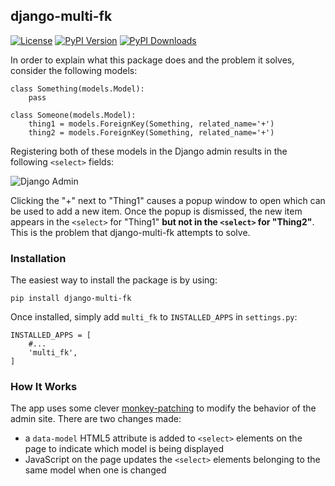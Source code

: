 ## django-multi-fk

[![License](http://img.shields.io/badge/license-MIT-yellow.svg)](http://opensource.org/licenses/MIT)
[![PyPI Version](http://img.shields.io/pypi/v/django-multi-fk.svg)](https://pypi.python.org/pypi/django-multi-fk)
[![PyPI Downloads](http://img.shields.io/pypi/dm/django-multi-fk.svg)](https://pypi.python.org/pypi/django-multi-fk)

In order to explain what this package does and the problem it solves, consider the following models:

    class Something(models.Model):
        pass

    class Someone(models.Model):
        thing1 = models.ForeignKey(Something, related_name='+')
        thing2 = models.ForeignKey(Something, related_name='+')

Registering both of these models in the Django admin results in the following `<select>` fields:

![Django Admin](http://i.stack.imgur.com/JgJQ7.png)

Clicking the "+" next to "Thing1" causes a popup window to open which can be used to add a new item. Once the popup is dismissed, the new item appears in the `<select>` for "Thing1" **but not in the `<select>` for "Thing2"**. This is the problem that django-multi-fk attempts to solve.

### Installation

The easiest way to install the package is by using:

    pip install django-multi-fk

Once installed, simply add `multi_fk` to `INSTALLED_APPS` in `settings.py`:

    INSTALLED_APPS = [
        #...
        'multi_fk',
    ]

### How It Works

The app uses some clever [monkey-patching](https://en.wikipedia.org/wiki/Monkey_patch) to modify the behavior of the admin site. There are two changes made:

 - a `data-model` HTML5 attribute is added to `<select>` elements on the page to indicate which model is being displayed
 - JavaScript on the page updates the `<select>` elements belonging to the same model when one is changed 

